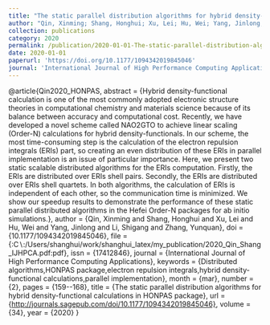 ```yaml
---
title: "The static parallel distribution algorithms for hybrid density-functional calculations in HONPAS package"
author: "Qin, Xinming; Shang, Honghui; Xu, Lei; Hu, Wei; Yang, Jinlong; Li, Shigang; Zhang, Yunquan"
collection: publications
category: 2020
permalink: /publication/2020-01-01-The-static-parallel-distribution-algorithms-for-hybrid-density-functional-calculations-in-HONPAS-package
date: 2020-01-01
paperurl: 'https://doi.org/10.1177/1094342019845046'
journal: 'International Journal of High Performance Computing Applications'
---
```

@article{Qin2020_HONPAS,
 abstract = {Hybrid density-functional calculation is one of the most commonly adopted electronic structure theories in computational chemistry and materials science because of its balance between accuracy and computational cost. Recently, we have developed a novel scheme called NAO2GTO to achieve linear scaling (Order-N) calculations for hybrid density-functionals. In our scheme, the most time-consuming step is the calculation of the electron repulsion integrals (ERIs) part, so creating an even distribution of these ERIs in parallel implementation is an issue of particular importance. Here, we present two static scalable distributed algorithms for the ERIs computation. Firstly, the ERIs are distributed over ERIs shell pairs. Secondly, the ERIs are distributed over ERIs shell quartets. In both algorithms, the calculation of ERIs is independent of each other, so the communication time is minimized. We show our speedup results to demonstrate the performance of these static parallel distributed algorithms in the Hefei Order-N packages for ab initio simulations.},
 author = {Qin, Xinming and Shang, Honghui and Xu, Lei and Hu, Wei and Yang, Jinlong and Li, Shigang and Zhang, Yunquan},
 doi = {10.1177/1094342019845046},
 file = {:C$\backslash$:/Users/shanghui/work/shanghui_latex/my_publication/2020_Qin_Shang_IJHPCA.pdf:pdf},
 issn = {17412846},
 journal = {International Journal of High Performance Computing Applications},
 keywords = {Distributed algorithms,HONPAS package,electron repulsion integrals,hybrid density-functional calculations,parallel implementation},
 month = {mar},
 number = {2},
 pages = {159--168},
 title = {The static parallel distribution algorithms for hybrid density-functional calculations in HONPAS package},
 url = {http://journals.sagepub.com/doi/10.1177/1094342019845046},
 volume = {34},
 year = {2020}
}
